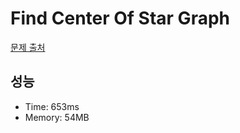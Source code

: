 # Find Center Of Star Graph

[문제 출처](https://leetcode.com/problems/find-center-of-star-graph)

## 성능

- Time: 653ms
- Memory: 54MB